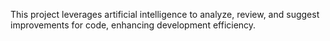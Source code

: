 This project leverages artificial intelligence to analyze, review, and suggest improvements for code, enhancing development efficiency.
